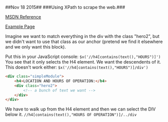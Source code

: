 ##Nov 18 2015##
###Using XPath to scrape the web.###

[MSDN Reference](https://msdn.microsoft.com/en-us/library/ms256086%28v=vs.110%29.aspx)

[Example Page](http://www.amadorcourt.org/)

Imagine we want to match everything in the div with the class "hero2", but we didn't want to use that
class as our anchor (pretend we find it elsewhere and we only want this block). 

Put this in your JavaScript console:
`$x('//h4[contains(text(),"HOURS")]')`
You see that it only selects the H4 element. We want the descendents of it. This doesn't work either:
`$x('//h4[contains(text(),"HOURS")]/div')`

```html
<div class="simpleModule">            
	<h4>LOCATION AND HOURS OF OPERATION:</h4>
	<div class="hero2">   
		<!-- a bunch of text we want -->
	</div>   
</div>
```

We have to walk up from the H4 element and then we can select the DIV below it.
`//h4[contains(text(),"HOURS OF OPERATION")]/../div` 
